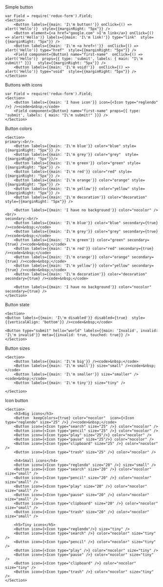 Simple button

    var Field = require('redux-form').Field;
    <Section>
        <Button labels={{main: 'I\'m button!'}} onClick={() => alert('Hello')}  style={{marginRight: "5px"}} />
        <Button element={<a href="google.com" >I'm link</a>} onClick={() => alert('Hello')} labels={{main: 'I\'m link!'}} type="link"  style={{marginRight: "5px"}} />
        <Button labels={{main: 'I\'m <a href>!'}}  onClick={() => alert('Hello')} type="href"  style={{marginRight: "5px"}} />
        <Field component={Button} name="first-name"  onClick={() => alert('Hello')}  props={{ type: 'submit', labels: { main: "I\'m submit!" }}}   style={{marginRight: "5px"}} />
        <Button labels={{main: 'I\'m void!'}}  onClick={() => alert('Hello')} type="void"  style={{marginRight: "5px"}} />
    </Section>

Buttons with icons

    var Field = require('redux-form').Field;
    <Section>
        <Button labels={{main: 'I have icon'}} icon={<Icon type="reglendo" />} /><code>&nbsp;</code>
        <Field component={Button} name="first-name" props={{ type: 'submit', labels: { main: "I\'m submit!" }}} />
    </Section>

Button colors

    <Section>
    primary:<br/>
        <Button labels={{main: 'I\'m blue'}} color="blue" style={{marginRight: "5px"}} />
        <Button labels={{main: 'I\'m grey'}} color="grey"  style={{marginRight: "5px"}}/>
        <Button labels={{main: 'I\'m green'}} color="green" style={{marginRight: "5px"}} />
        <Button labels={{main: 'I\'m red'}} color="red" style={{marginRight: "5px"}} />
        <Button labels={{main: 'I\'m orange'}} color="orange" style={{marginRight: "5px"}} />
        <Button labels={{main: 'I\'m yellow'}} color="yellow" style={{marginRight: "5px"}} />
        <Button labels={{main: 'I\'m decoration'}} color="decoration" style={{marginRight: "5px"}} />

        <Button labels={{main: 'I have no background'}} color="nocolor" /><br/>
    secondary:<br/>
        <Button labels={{main: 'I\'m blue'}} color="blue" secondary={true} /><code>&nbsp;</code>
        <Button labels={{main: 'I\'m grey'}} color="grey" secondary={true} /><code>&nbsp;</code>
        <Button labels={{main: 'I\'m green'}} color="green" secondary={true} /><code>&nbsp;</code>
        <Button labels={{main: 'I\'m red'}} color="red" secondary={true} /><code>&nbsp;</code>
        <Button labels={{main: 'I\'m orange'}} color="orange" secondary={true} /><code>&nbsp;</code>
        <Button labels={{main: 'I\'m yellow'}} color="yellow" secondary={true} /><code>&nbsp;</code>
        <Button labels={{main: 'I\'m decoration'}} color="decoration" secondary={true} /><code>&nbsp;</code>

        <Button labels={{main: 'I have no background'}} color="nocolor" secondary={true} />
    </Section>

Button state

    <Section>
    <Button labels={{main: 'I\'m disabled'}} disabled={true}  style={{verticalAlign: 'bottom'}} /><code>&nbsp;</code>

    <Button type="submit" hello="world" labels={{main: 'Invalid', invalid: 'I\'m invalid'}} meta={{invalid: true, touched: true}} />
    </Section>

Button sizes

    <Section>
        <Button labels={{main: 'I\'m big'}} /><code>&nbsp;</code>
        <Button labels={{main: 'I\'m small'}} size="small" /><code>&nbsp;</code>
        <Button labels={{main: 'I\'m smaller'}} size="smaller" /><code>&nbsp;</code>
        <Button labels={{main: 'I\'m tiny'}} size="tiny" />

    </Section>

Icon button

    <Section>
        <h3>Big icons</h3>
        <Button  keepColors={true} color="nocolor"  icon={<Icon type="reglendo" size="25" />} /><code>&nbsp;</code>
        <Button icon={<Icon type="search" size="25" />} color="nocolor" />
        <Button icon={<Icon type="pencil" size="25" />} color="nocolor" />
        <Button icon={<Icon type="play" size="25"/>} color="nocolor" />
        <Button icon={<Icon type="pause" size="25"/>} color="nocolor" />
        <Button icon={<Icon type="clipboard" size="25" />} color="nocolor" />
        <Button icon={<Icon type="trash" size="25" />} color="nocolor" />

        <h4>Small icons</h4>
        <Button icon={<Icon type="reglendo" size="20" />} size="small" />
        <Button icon={<Icon type="search" size="20" />} color="nocolor" size="small" />
        <Button icon={<Icon type="pencil" size="20" />} color="nocolor" size="small" />
        <Button icon={<Icon type="play" size="20" />} color="nocolor" size="small" />
        <Button icon={<Icon type="pause" size="20" />} color="nocolor" size="small" />
        <Button icon={<Icon type="clipboard" size="20" />} color="nocolor" size="small" />
        <Button icon={<Icon type="trash" size="20" />} color="nocolor" size="small" />

        <h5>Tiny icons</h5>
        <Button icon={<Icon type="reglendo"/>} size="tiny" />
        <Button icon={<Icon type="search" />} color="nocolor" size="tiny" />
        <Button icon={<Icon type="pencil" />} color="nocolor" size="tiny" />
        <Button icon={<Icon type="play" />} color="nocolor" size="tiny" />
        <Button icon={<Icon type="pause" />} color="nocolor" size="tiny" />
        <Button icon={<Icon type="clipboard" />} color="nocolor" size="tiny" />
        <Button icon={<Icon type="trash" />} color="nocolor" size="tiny" />
    </Section>
